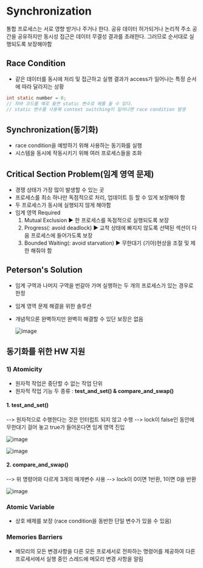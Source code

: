 # Synchronization

통합 프로세스는 서로 영향 받거나 주거나 한다. 공유 데이터 허가되거나 논리적 주소 공간을 공유하지만 동시성 접근은 데이터 무결성 결과를 초래한다.
그러므로 순서대로 실행되도록 보장해야함

## Race Condition
- 같은 데이터를 동시에 처리 및 접근하고 실행 결과가 access가 일어나는 특정 순서에 따라 달라지는 상황
```java
int static number = 0;
// 자바 코드를 예로 들면 static 변수로 예를 들 수 있다.
// static 변수를 사용해 context switching이 일어나면 race condition 발생
```

## Synchronization(동기화)
- race condition을 예방하기 위해 사용하는 동기화를 실행
- 시스템을 동시에 작동시키기 위해 여러 프로세스들을 조화

## Critical Section Problem(임계 영역 문제)
- 경쟁 상태가 가장 많이 발생할 수 있는 곳
- 프로세스를 최소 하나만 독점적으로 처리, 업데이트 등 할 수 있게 보장해야 함
- 두 프로세스가 동시에 실행되지 않게 해야함
- 임계 영역 Required
  1) Mutual Exclusion
     ▶ 한 프로세스를 독점적으로 실행되도록 보장
  2) Progress(: avoid deadlock)
     ▶ 교착 상태에 빠지지 않도록 선택된 섹션이 다음 프로세스에 들어가도록 보장
  3) Bounded Waiting(: avoid starvation)
     ▶ 무한대기 (기아)현상을 조절 및 제한 해줘야 함

## Peterson's Solution
- 임계 구역과 나머지 구역을 번갈아 가며 실행하는 두 개의 프로세스가 있는 경우로 한정
- 임계 영역 문제 해결을 위한 솔루션
- 개념적으론 완벽하지만 완벽히 해결할 수 있단 보장은 없음
 
  ![image](https://github.com/harriet221/Teckit_I9_study/assets/148305892/56505662-be65-4bee-bbcc-93cf6806a8ea)

## 동기화를 위한 HW 지원

### 1) Atomicity
  - 원자적 작업은 중단할 수 없는 작업 단위
  - 원자적 작업 기능 두 종류 : **test_and_set() & compare_and_swap()**

#### 1. test_and_set()
  --> 원자적으로 수행한다는 것은 인터럽트 되지 않고 수행
  --> lock이 false인 동안에 무한대기 걸어 놓고 true가 들어온다면 임계 영역 진입
  
  ![image](https://github.com/harriet221/Teckit_I9_study/assets/148305892/791446a4-0da2-4e54-b239-eef7fb18aa6d)
  
 ![image](https://github.com/harriet221/Teckit_I9_study/assets/148305892/f7fc3900-87ef-4796-85ad-f894a5403206)

#### 2. compare_and_swap()
  --> 위 명령어와 다르게 3개의 매개변수 사용
  --> lock이 0이면 1반환, 1이면 0을 반환
  
![image](https://github.com/harriet221/Teckit_I9_study/assets/148305892/5e1b9b83-24aa-4cbe-ba57-9b731f25c43b)

### Atomic Variable
  - 상호 배제를 보장 (race condition을 동반한 단일 변수가 있을 수 있음)

### Memories Barriers
  - 메모리의 모든 변경사항을 다른 모든 프로세서로 전파하는 명령어를 제공하여 다른 프로세서에서 실행 중인 스레드에 메모리 변경 사항을 알림
